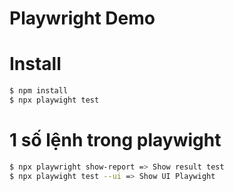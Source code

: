 
# Playwright Demo

# Install
``` bash
$ npm install
$ npx playwight test
```

# 1 số lệnh trong playwight
``` bash
$ npx playwright show-report => Show result test
$ npx playwight test --ui => Show UI Playwight
```